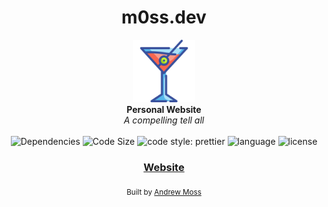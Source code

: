 <h1 align="center">m0ss.dev</h1>

<div align="center">
  <img src="public/martini.svg" alt="Logo" width="100" height="100"/>
</div>
<div align="center">
  <strong>Personal Website</strong>
</div>
<div align="center">
  <i>A compelling tell all</i>
</div>

<br />

<div align="center">
  <!-- Dependencies -->
  <a>
    <img src="https://img.shields.io/david/agmoss/m0ss" alt="Dependencies" />
  </a>
  <!-- Size -->
  <a>
    <img src="https://img.shields.io/github/languages/code-size/agmoss/m0ss" alt="Code Size" />
  </a>
  <!-- Style -->
  <a>
    <img alt="code style: prettier" src="https://img.shields.io/badge/code_style-prettier-ff69b4.svg?style=flat-square">
  </a>
  <!-- Language -->
  <a>
    <img alt="language" src="https://img.shields.io/github/languages/top/agmoss/m0ss">
  </a>
    <!-- License -->
  <a>
    <img alt="license" src="https://img.shields.io/github/license/agmoss/m0ss">
  </a>
</div>

<div align="center">
  <h3>
    <a href="https://m0ss.dev/">
      Website
    </a>
  </h3>
</div>

<div align="center">
  <sub>Built by
  <a href="https://github.com/agmoss">Andrew Moss</a>
</div>
